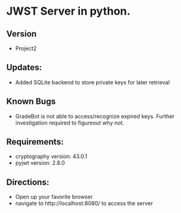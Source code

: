 # JWST Server in python.
## Version
- Project2
## Updates:
- Added SQLite backend to store private keys for later retrieval 
## Known Bugs
- GradeBot is not able to access/recognize expired keys. Further investigation required to figureout why not.
## Requirements:
- cryptography version: 43.0.1</li>
- pyjwt version:  2.8.0</li>
## Directions:
- Open up your favorite browser
- navigate to http://localhost:8080/ to access the server 
